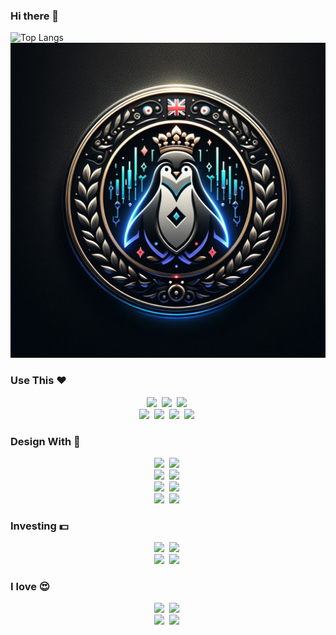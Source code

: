 ### Hi there 👋

![Top Langs](https://github-readme-stats.vercel.app/api/top-langs/?username=Jinnouchi4796&langs_count=8)
![](https://github.com/Jinnouchi4796/Jinnouchi4796/blob/main/OIG.bVhdGR7CBnioj.z3YpEQ.jpeg?raw=true)


### Use This ❤️

<p align="center">
  <img src="https://img.shields.io/badge/python-3776AB?style=flat-square&logo=python&logoColor=white"_></a>&nbsp
  <img src="https://img.shields.io/badge/json-000000?style=flat-square&logo=json&logoColor=white"_></a>&nbsp
  <img src="https://img.shields.io/badge/firebase-FFCA28?style=flat-square&logo=firebase&logoColor=black"_></a>&nbsp<br>
  <img src="https://img.shields.io/badge/flutter-02569B?style=flat-square&logo=flutter&logoColor=white"_></a>&nbsp
  <img src="https://img.shields.io/badge/react-61DAFB?style=flat-square&logo=react&logoColor=black"_></a>&nbsp
  <img src="https://img.shields.io/badge/android-3DDC84?style=flat-square&logo=android&logoColor=white"_></a>&nbsp
  <img src="https://img.shields.io/badge/ios-000000?style=flat-square&logo=ios&logoColor=white"_></a>&nbsp
</p>

### Design With 💙
<p align="center">
  <img src="https://img.shields.io/badge/figma-FF0000?style=flat-square&logo=figma&logoColor=white"_></a>&nbsp
      <img src="https://img.shields.io/badge/adobe-FF0000?style=flat-square&logo=adobe&logoColor=white"_></a>&nbsp<br>
            <img src="https://img.shields.io/badge/Pinterest-BD081C?style=flat-square&logo=pinterest&logoColor=white"_></a>&nbsp
      <img src="https://img.shields.io/badge/Behance-1769FF?style=flat-square&logo=behance&logoColor=white"_></a>&nbsp<br>
      <img src="https://img.shields.io/badge/Lightroom-31A8FF?style=flat-square&logo=adobelightroom&logoColor=white"_></a>&nbsp
      <img src="https://img.shields.io/badge/Photoshop-31A8FF?style=flat-square&logo=adobephotoshop&logoColor=white"_></a>&nbsp<br>
      <img src="https://img.shields.io/badge/PremierePro-9999FF?style=flat-square&logo=adobepremierepro&logoColor=white"_></a>&nbsp
      <img src="https://img.shields.io/badge/Aftereffects-9999FF?style=flat-square&logo=adobeaftereffects&logoColor=white"_></a>&nbsp<br>
</p>

### Investing 💵
<p align="center">
  <img src="https://img.shields.io/badge/Tensorflow-FF6F00?style=flat-square&logo=tensorflow&logoColor=white"_></a>&nbsp
  <img src="https://img.shields.io/badge/TradingView-0078F0?style=flat-square&logo=tensorflow&logoColor=white"_></a>&nbsp<br>
    <img src="https://img.shields.io/badge/KOSPI-FF6F00?style=flat-square&logo=tensorflow&logoColor=white"_></a>&nbsp
  <img src="https://img.shields.io/badge/NASDAQ-0078F0?style=flat-square&logo=tensorflow&logoColor=white"_></a>&nbsp
</p>

### I love 😍
<p align="center">
  <img src="https://img.shields.io/badge/GPT4-412991?style=flat-square&logo=openai&logoColor=white"_></a>&nbsp
  <img src="https://img.shields.io/badge/BARD-886FBF?style=flat-square&logo=googlebard&logoColor=white"_></a>&nbsp<br>
  <img src="https://img.shields.io/badge/Ducati-CC0000?style=flat-square&logo=ducati&logoColor=white"_></a>&nbsp
  <img src="https://img.shields.io/badge/Porsche-B12B28?style=flat-square&logo=porsche&logoColor=white"_></a>&nbsp
</p>


<!--
**Jinnouchi4796/Jinnouchi4796** is a ✨ _special_ ✨ repository because its `README.md` (this file) appears on your GitHub profile.

Here are some ideas to get you started:

<img src="https://img.shields.io/badge/로고이름-색상코드?style=flat&logo=로고이름&logoColor=white"/></a>&nbsp

- 🔭 I’m currently working on ...
- 🌱 I’m currently learning ...
- 👯 I’m looking to collaborate on ...
- 🤔 I’m looking for help with ...
- 💬 Ask me about ...
- 📫 How to reach me: ...
- 😄 Pronouns: ...
- ⚡ Fun fact: ...
-->
